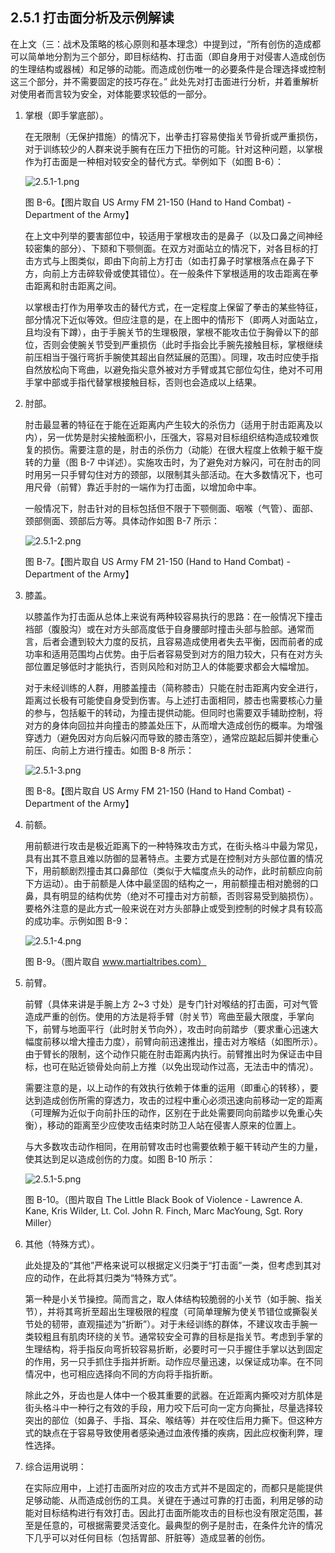 ## 2.5.1 打击面分析及示例解读

在上文（三：战术及策略的核心原则和基本理念）中提到过，“所有创伤的造成都可以简单地分割为三个部分，即目标结构、打击面（即自身用于对侵害人造成创伤的生理结构或器械）和足够的动能。而造成创伤唯一的必要条件是合理选择或控制这三个部分，并不需要固定的技巧存在。” 此处先对打击面进行分析，并着重解析对使用者而言较为安全，对体能要求较低的一部分。

1. 掌根（即手掌底部）。

   在无限制（无保护措施）的情况下，出拳击打容易使指关节骨折或严重损伤，对于训练较少的人群来说手腕有在压力下扭伤的可能。针对这种问题，以掌根作为打击面是一种相对较安全的替代方式。举例如下（如图 B-6）：

   ![2.5.1-1.png](assets/img/2.5.1-1.png)
   
   图 B-6。【图片取自 US Army FM 21-150 (Hand to Hand Combat) - Department of the Army】

   在上文中列举的要害部位中，较适用于掌根攻击的是鼻子（以及口鼻之间神经较密集的部分）、下颏和下颚侧面。在双方对面站立的情况下，对各目标的打击方式与上图类似，即由下向前上方打击（如击打鼻子时掌根落点在鼻子下方，向前上方击碎软骨或使其错位）。在一般条件下掌根适用的攻击距离在拳击距离和肘击距离之间。
   
   以掌根击打作为用拳攻击的替代方式，在一定程度上保留了拳击的某些特征，部分情况下近似等效。但应注意的是，在上图中的情形下（即两人对面站立，且均没有下蹲），由于手腕关节的生理极限，掌根不能攻击位于胸骨以下的部位，否则会使腕关节受到严重损伤（此时手指会比手腕先接触目标，掌根继续前压相当于强行弯折手腕使其超出自然延展的范围）。同理，攻击时应使手指自然放松向下弯曲，以避免指尖意外被对方手臂或其它部位勾住，绝对不可用手掌中部或手指代替掌根接触目标，否则也会造成以上结果。
   
2. 肘部。

   肘击最显著的特征在于能在近距离内产生较大的杀伤力（适用于肘击距离及以内），另一优势是肘尖接触面积小，压强大，容易对目标组织结构造成较难恢复的损伤。需要注意的是，肘击的杀伤力（动能）在很大程度上依赖于躯干旋转的力量（图 B-7 中详述）。实施攻击时，为了避免对方躲闪，可在肘击的同时用另一只手臂勾住对方的颈部，以限制其头部活动。在大多数情况下，也可用尺骨（前臂）靠近手肘的一端作为打击面，以增加命中率。

   一般情况下，肘击针对的目标包括但不限于下颚侧面、咽喉（气管）、面部、颈部侧面、颈部后方等。具体动作如图 B-7 所示：

   ![2.5.1-2.png](assets/img/2.5.1-2.png)
   
   图 B-7。【图片取自 US Army FM 21-150 (Hand to Hand Combat) - Department of the Army】
   
3. 膝盖。

   以膝盖作为打击面从总体上来说有两种较容易执行的思路：在一般情况下撞击裆部（腹股沟）或在对方头部高度低于自身腰部时撞击头部与脸部。通常而言，后者会遭到较大力度的反抗，且容易造成使用者失去平衡，因而前者的成功率和适用范围均占优势。由于后者容易受到对方的阻力较大，只有在对方头部位置足够低时才能执行，否则风险和对防卫人的体能要求都会大幅增加。

   对于未经训练的人群，用膝盖撞击（简称膝击）只能在肘击距离内安全进行，距离过长极有可能使自身受到伤害。与上述打击面相同，膝击也需要核心力量的参与，包括躯干的转动，为撞击提供动能。但同时也需要双手辅助控制，将对方的身体向回拉并向撞击的膝盖处压下，从而增大造成创伤的概率。为增强穿透力（避免因对方向后躲闪而导致的膝击落空），通常应踮起后脚并使重心前压、向前上方进行撞击。如图 B-8 所示：

   ![2.5.1-3.png](assets/img/2.5.1-3.png)
   
   图 B-8。【图片取自 US Army FM 21-150 (Hand to Hand Combat) - Department of the Army】
   
4. 前额。

   用前额进行攻击是极近距离下的一种特殊攻击方式，在街头格斗中最为常见，具有出其不意且难以防御的显著特点。主要方式是在控制对方头部位置的情况下，用前额剧烈撞击其口鼻部位（类似于大幅度点头的动作，此时前额应向前下方运动）。由于前额是人体中最坚固的结构之一，用前额撞击相对脆弱的口鼻，具有明显的结构优势（绝对不可撞击对方前额，否则容易受到脑损伤）。要格外注意的是此方式一般来说在对方头部静止或受到控制的时候才具有较高的成功率。示例如图 B-9：

   ![2.5.1-4.png](assets/img/2.5.1-4.png)
   
   图 B-9。（图片取自 www.martialtribes.com）
   
5. 前臂。

   前臂（具体来讲是手腕上方 2~3 寸处）是专门针对喉结的打击面，可对气管造成严重的创伤。使用的方法是将手臂（肘关节）弯曲至最大限度，手掌向下，前臂与地面平行（此时肘关节向外），攻击时向前踏步（要求重心迅速大幅度前移以增大撞击力度），前臂向前迅速推出，撞击对方喉结（如图所示）。由于臂长的限制，这个动作只能在肘击距离内执行。前臂推出时为保证击中目标，也可在贴近锁骨处向前上方推（以免出现动作过高，无法击中的情况）。
   
   需要注意的是，以上动作的有效执行依赖于体重的运用（即重心的转移），要达到造成创伤所需的穿透力，攻击的过程中重心必须迅速向前移动一定的距离（可理解为近似于向前扑压的动作，区别在于此处需要同向前踏步以免重心失衡），移动的距离至少应使攻击结束时防卫人站在侵害人原来的位置上。

   与大多数攻击动作相同，在用前臂攻击时也需要依赖于躯干转动产生的力量，使其达到足以造成创伤的力度。如图 B-10 所示：

   ![2.5.1-5.png](assets/img/2.5.1-5.png)
   
   图 B-10。（图片取自 The Little Black Book of Violence - Lawrence A. Kane, Kris Wilder, Lt. Col. John R. Finch, Marc MacYoung, Sgt. Rory Miller）
   
6. 其他（特殊方式）。

   此处提及的“其他”严格来说可以根据定义归类于“打击面”一类，但考虑到其对应的动作，在此将其归类为“特殊方式”。

   第一种是小关节操控。简而言之，取人体结构较脆弱的小关节（如手腕、指关节），并将其弯折至超出生理极限的程度（可简单理解为使关节错位或撕裂关节处的韧带，直观描述为“折断”）。对于未经训练的群体，不建议攻击手腕一类较粗且有肌肉环绕的关节。通常较安全可靠的目标是指关节。考虑到手掌的生理结构，将手指反向弯折较容易折断，必要时可一只手握住手掌以达到固定的作用，另一只手抓住手指并折断。动作应尽量迅速，以保证成功率。在不同情况中，也可相应选择向不同的方向将手指折断。

   除此之外，牙齿也是人体中一个极其重要的武器。在近距离内撕咬对方肌体是街头格斗中一种行之有效的手段，用力咬下后可向一定方向撕扯，尽量选择较突出的部位（如鼻子、手指、耳朵、喉结等）并在咬住后用力撕下。但这种方式的缺点在于容易导致使用者感染通过血液传播的疾病，因此应权衡利弊，理性选择。
   
7. 综合运用说明：

   在实际应用中，上述打击面所对应的攻击方式并不是固定的，而都只是能提供足够动能、从而造成创伤的工具。关键在于通过可靠的打击面，利用足够的动能对目标结构进行有效打击。因此打击面所能攻击的目标也没有限定范围，甚至是任意的，可根据需要灵活变化。最典型的例子是肘击，在条件允许的情况下几乎可以对任何目标（包括胃部、肝脏等）造成显著的创伤。
   

